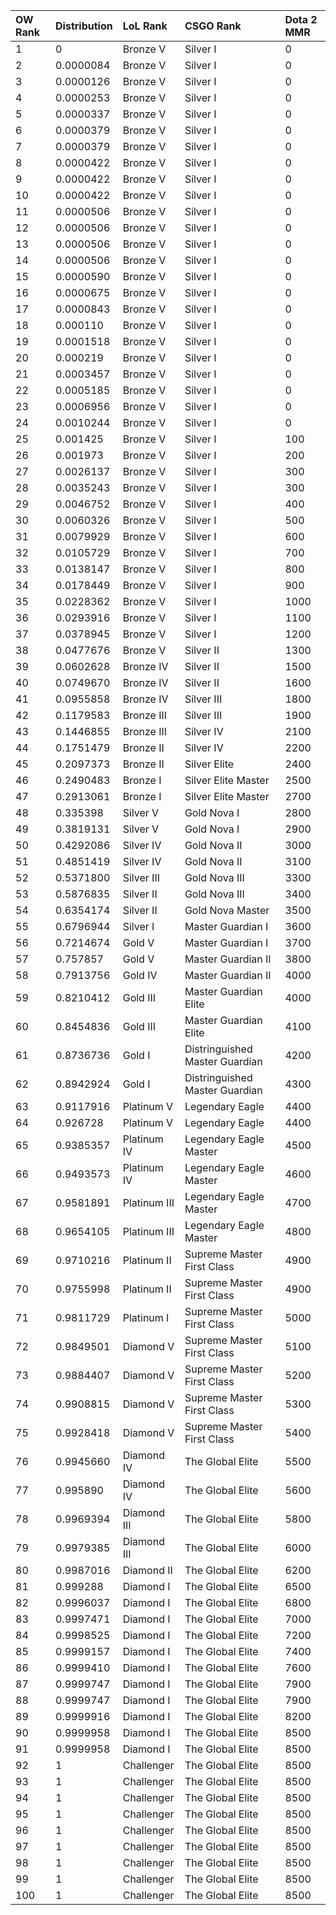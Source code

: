 | OW Rank | Distribution | LoL Rank | CSGO Rank | Dota 2 MMR |
| :------ | :----------- | :------- | :-------- | :--------- |
| 1 | 0 | Bronze V | Silver I | 0 |
| 2 | 0.0000084 | Bronze V | Silver I | 0 |
| 3 | 0.0000126 | Bronze V | Silver I | 0 |
| 4 | 0.0000253 | Bronze V | Silver I | 0 |
| 5 | 0.0000337 | Bronze V | Silver I | 0 |
| 6 | 0.0000379 | Bronze V | Silver I | 0 |
| 7 | 0.0000379 | Bronze V | Silver I | 0 |
| 8 | 0.0000422 | Bronze V | Silver I | 0 |
| 9 | 0.0000422 | Bronze V | Silver I | 0 |
| 10 | 0.0000422 | Bronze V | Silver I | 0 |
| 11 | 0.0000506 | Bronze V | Silver I | 0 |
| 12 | 0.0000506 | Bronze V | Silver I | 0 |
| 13 | 0.0000506 | Bronze V | Silver I | 0 |
| 14 | 0.0000506 | Bronze V | Silver I | 0 |
| 15 | 0.0000590 | Bronze V | Silver I | 0 |
| 16 | 0.0000675 | Bronze V | Silver I | 0 |
| 17 | 0.0000843 | Bronze V | Silver I | 0 |
| 18 | 0.000110 | Bronze V | Silver I | 0 |
| 19 | 0.0001518 | Bronze V | Silver I | 0 |
| 20 | 0.000219 | Bronze V | Silver I | 0 |
| 21 | 0.0003457 | Bronze V | Silver I | 0 |
| 22 | 0.0005185 | Bronze V | Silver I | 0 |
| 23 | 0.0006956 | Bronze V | Silver I | 0 |
| 24 | 0.0010244 | Bronze V | Silver I | 0 |
| 25 | 0.001425 | Bronze V | Silver I | 100 |
| 26 | 0.001973 | Bronze V | Silver I | 200 |
| 27 | 0.0026137 | Bronze V | Silver I | 300 |
| 28 | 0.0035243 | Bronze V | Silver I | 300 |
| 29 | 0.0046752 | Bronze V | Silver I | 400 |
| 30 | 0.0060326 | Bronze V | Silver I | 500 |
| 31 | 0.0079929 | Bronze V | Silver I | 600 |
| 32 | 0.0105729 | Bronze V | Silver I | 700 |
| 33 | 0.0138147 | Bronze V | Silver I | 800 |
| 34 | 0.0178449 | Bronze V | Silver I | 900 |
| 35 | 0.0228362 | Bronze V | Silver I | 1000 |
| 36 | 0.0293916 | Bronze V | Silver I | 1100 |
| 37 | 0.0378945 | Bronze V | Silver I | 1200 |
| 38 | 0.0477676 | Bronze V | Silver II | 1300 |
| 39 | 0.0602628 | Bronze IV | Silver II | 1500 |
| 40 | 0.0749670 | Bronze IV | Silver II | 1600 |
| 41 | 0.0955858 | Bronze IV | Silver III | 1800 |
| 42 | 0.1179583 | Bronze III | Silver III | 1900 |
| 43 | 0.1446855 | Bronze III | Silver IV | 2100 |
| 44 | 0.1751479 | Bronze II | Silver IV | 2200 |
| 45 | 0.2097373 | Bronze II | Silver Elite | 2400 |
| 46 | 0.2490483 | Bronze I | Silver Elite Master | 2500 |
| 47 | 0.2913061 | Bronze I | Silver Elite Master | 2700 |
| 48 | 0.335398 | Silver V | Gold Nova I | 2800 |
| 49 | 0.3819131 | Silver V | Gold Nova I | 2900 |
| 50 | 0.4292086 | Silver IV | Gold Nova II | 3000 |
| 51 | 0.4851419 | Silver IV | Gold Nova II | 3100 |
| 52 | 0.5371800 | Silver III | Gold Nova III | 3300 |
| 53 | 0.5876835 | Silver II | Gold Nova III | 3400 |
| 54 | 0.6354174 | Silver II | Gold Nova Master | 3500 |
| 55 | 0.6796944 | Silver I | Master Guardian I | 3600 |
| 56 | 0.7214674 | Gold V | Master Guardian I | 3700 |
| 57 | 0.757857 | Gold V | Master Guardian II | 3800 |
| 58 | 0.7913756 | Gold IV | Master Guardian II | 4000 |
| 59 | 0.8210412 | Gold III | Master Guardian Elite | 4000 |
| 60 | 0.8454836 | Gold III | Master Guardian Elite | 4100 |
| 61 | 0.8736736 | Gold I | Distringuished Master Guardian | 4200 |
| 62 | 0.8942924 | Gold I | Distringuished Master Guardian | 4300 |
| 63 | 0.9117916 | Platinum V | Legendary Eagle | 4400 |
| 64 | 0.926728 | Platinum V | Legendary Eagle | 4400 |
| 65 | 0.9385357 | Platinum IV | Legendary Eagle Master | 4500 |
| 66 | 0.9493573 | Platinum IV | Legendary Eagle Master | 4600 |
| 67 | 0.9581891 | Platinum III | Legendary Eagle Master | 4700 |
| 68 | 0.9654105 | Platinum III | Legendary Eagle Master | 4800 |
| 69 | 0.9710216 | Platinum II | Supreme Master First Class | 4900 |
| 70 | 0.9755998 | Platinum II | Supreme Master First Class | 4900 |
| 71 | 0.9811729 | Platinum I | Supreme Master First Class | 5000 |
| 72 | 0.9849501 | Diamond V | Supreme Master First Class | 5100 |
| 73 | 0.9884407 | Diamond V | Supreme Master First Class | 5200 |
| 74 | 0.9908815 | Diamond V | Supreme Master First Class | 5300 |
| 75 | 0.9928418 | Diamond V | Supreme Master First Class | 5400 |
| 76 | 0.9945660 | Diamond IV | The Global Elite | 5500 |
| 77 | 0.995890 | Diamond IV | The Global Elite | 5600 |
| 78 | 0.9969394 | Diamond III | The Global Elite | 5800 |
| 79 | 0.9979385 | Diamond III | The Global Elite | 6000 |
| 80 | 0.9987016 | Diamond II | The Global Elite | 6200 |
| 81 | 0.999288 | Diamond I | The Global Elite | 6500 |
| 82 | 0.9996037 | Diamond I | The Global Elite | 6800 |
| 83 | 0.9997471 | Diamond I | The Global Elite | 7000 |
| 84 | 0.9998525 | Diamond I | The Global Elite | 7200 |
| 85 | 0.9999157 | Diamond I | The Global Elite | 7400 |
| 86 | 0.9999410 | Diamond I | The Global Elite | 7600 |
| 87 | 0.9999747 | Diamond I | The Global Elite | 7900 |
| 88 | 0.9999747 | Diamond I | The Global Elite | 7900 |
| 89 | 0.9999916 | Diamond I | The Global Elite | 8200 |
| 90 | 0.9999958 | Diamond I | The Global Elite | 8500 |
| 91 | 0.9999958 | Diamond I | The Global Elite | 8500 |
| 92 | 1 | Challenger | The Global Elite | 8500 |
| 93 | 1 | Challenger | The Global Elite | 8500 |
| 94 | 1 | Challenger | The Global Elite | 8500 |
| 95 | 1 | Challenger | The Global Elite | 8500 |
| 96 | 1 | Challenger | The Global Elite | 8500 |
| 97 | 1 | Challenger | The Global Elite | 8500 |
| 98 | 1 | Challenger | The Global Elite | 8500 |
| 99 | 1 | Challenger | The Global Elite | 8500 |
| 100 | 1 | Challenger | The Global Elite | 8500 |
